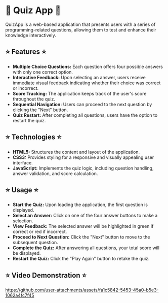 # 🌸 Quiz App 🌸

QuizApp is a web-based application that presents users with a series of programming-related questions, allowing them to test and enhance their knowledge interactively.

## ⭐ Features ⭐

- **Multiple Choice Questions:** Each question offers four possible answers with only one correct option.
- **Interactive Feedback:** Upon selecting an answer, users receive immediate visual feedback indicating whether their choice was correct or incorrect.
- **Score Tracking:** The application keeps track of the user's score throughout the quiz.
- **Sequential Navigation:** Users can proceed to the next question by clicking the "Next" button.
- **Quiz Restart:** After completing all questions, users have the option to restart the quiz.
  
 ## ⭐ Technologies ⭐

- **HTML5:** Structures the content and layout of the application.
- **CSS3:** Provides styling for a responsive and visually appealing user interface.
- **JavaScript:** Implements the quiz logic, including question handling, answer validation, and score calculation.

## ⭐ Usage ⭐

- **Start the Quiz:** Upon loading the application, the first question is displayed.
- **Select an Answer:** Click on one of the four answer buttons to make a selection.
- **View Feedback:** The selected answer will be highlighted in green if correct or red if incorrect.
- **Proceed to Next Question:** Click the "Next" button to move to the subsequent question.
- **Complete the Quiz:** After answering all questions, your total score will be displayed.
- **Restart the Quiz:** Click the "Play Again" button to retake the quiz.

## ⭐ Video Demonstration ⭐

https://github.com/user-attachments/assets/fa1c5842-5453-45a0-b5e3-1062a4fc7f45



